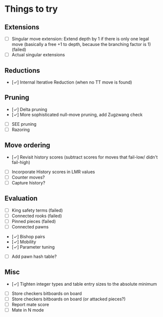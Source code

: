 # Things to try

## Extensions
- [ ] Singular move extension: Extend depth by 1 if there is only one legal move
      (basically a free +1 to depth, because the branching factor is 1) (failed)
- [ ] Actual singular extensions

## Reductions
- [✓] Internal Iterative Reduction (when no TT move is found)

## Pruning
- [✓] Delta pruning
- [✓] More sophisticated null-move pruning, add Zugzwang check
- [ ] SEE pruning
- [ ] Razoring

## Move ordering
- [✓] Revisit history scores (subtract scores for moves that fail-low/ didn't fail-high)
- [ ] Incorporate History scores in LMR values
- [ ] Counter moves?
- [ ] Capture history?

## Evaluation
- [ ] King safety terms (failed)
- [ ] Connected rooks (failed)
- [ ] Pinned pieces (failed)
- [ ] Connected pawns
- [✓] Bishop pairs
- [✓] Mobility
- [✓] Parameter tuning
- [ ] Add pawn hash table?

## Misc
- [✓] Tighten integer types and table entry sizes to the absolute minimum
- [ ] Store checkers bitboards on board
- [ ] Store checkers bitboards on board (or attacked pieces?)
- [ ] Report mate score
- [ ] Mate in N mode
